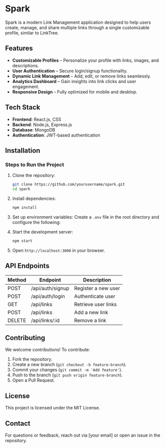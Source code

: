 # Spark

Spark is a modern Link Management application designed to help users create, manage, and share multiple links through a single customizable profile, similar to LinkTree.

## Features
- **Customizable Profiles** – Personalize your profile with links, images, and descriptions.
- **User Authentication** – Secure login/signup functionality.
- **Dynamic Link Management** – Add, edit, or remove links seamlessly.
- **Analytics Dashboard** – Gain insights into link clicks and user engagement.
- **Responsive Design** – Fully optimized for mobile and desktop.

## Tech Stack
- **Frontend**: React.js,  CSS
- **Backend**: Node.js, Express.js
- **Database**: MongoDB
- **Authentication**: JWT-based authentication

## Installation



### Steps to Run the Project
1. Clone the repository:
   ```sh
   git clone https://github.com/yourusername/spark.git
   cd spark
   ```

2. Install dependencies:
   ```sh
   npm install
   ```

3. Set up environment variables:
   Create a `.env` file in the root directory and configure the following:
   

4. Start the development server:
   ```sh
   npm start
   ```

5. Open `http://localhost:3000` in your browser.

## API Endpoints
| Method | Endpoint         | Description                |
|--------|----------------|----------------------------|
| POST   | /api/auth/signup | Register a new user       |
| POST   | /api/auth/login  | Authenticate user         |
| GET    | /api/links       | Retrieve user links       |
| POST   | /api/links       | Add a new link            |
| DELETE | /api/links/:id   | Remove a link             |

## Contributing
We welcome contributions! To contribute:
1. Fork the repository.
2. Create a new branch (`git checkout -b feature-branch`).
3. Commit your changes (`git commit -m 'Add feature'`).
4. Push to the branch (`git push origin feature-branch`).
5. Open a Pull Request.

## License
This project is licensed under the MIT License.

## Contact
For questions or feedback, reach out via [your email] or open an issue in the repository.
